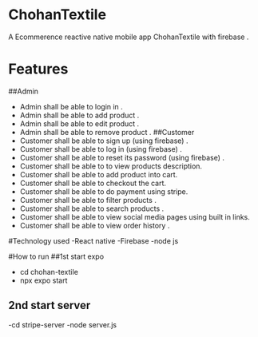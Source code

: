 # ChohanTextile
A Ecommerence reactive native mobile app ChohanTextile with firebase . 
# Features
##Admin
- Admin shall be able to login in .
- Admin shall be able to add product .
- Admin shall be able to edit product .
- Admin shall be able to remove product .
##Customer
- Customer shall be able to sign up (using firebase) .
- Customer shall be able to log in (using firebase) .
- Customer shall be able to reset its password (using firebase) .
- Customer shall be able to to view products description.
- Customer shall be able to add product into cart.
- Customer shall be able to checkout the cart.
- Customer shall be able to do payment using stripe.
- Customer shall be able to filter products .
- Customer shall be able to search products .
- Customer shall be able to view social media pages using built in links.
- Customer shall be able to view order history .

#Technology used
-React native
-Firebase
-node js

#How to run
##1st start expo 

- cd chohan-textile
- npx expo start

## 2nd start server

-cd stripe-server
-node server.js


